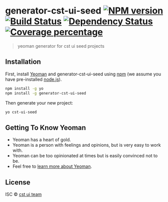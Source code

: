# generator-cst-ui-seed [![NPM version][npm-image]][npm-url] [![Build Status][travis-image]][travis-url] [![Dependency Status][daviddm-image]][daviddm-url] [![Coverage percentage][coveralls-image]][coveralls-url]
> yeoman generator for cst ui seed projects

## Installation

First, install [Yeoman](http://yeoman.io) and generator-cst-ui-seed using [npm](https://www.npmjs.com/) (we assume you have pre-installed [node.js](https://nodejs.org/)).

```bash
npm install -g yo
npm install -g generator-cst-ui-seed
```

Then generate your new project:

```bash
yo cst-ui-seed
```

## Getting To Know Yeoman

 * Yeoman has a heart of gold.
 * Yeoman is a person with feelings and opinions, but is very easy to work with.
 * Yeoman can be too opinionated at times but is easily convinced not to be.
 * Feel free to [learn more about Yeoman](http://yeoman.io/).

## License

ISC © [cst ui team]()


[npm-image]: https://badge.fury.io/js/generator-cst-ui-seed.svg
[npm-url]: https://npmjs.org/package/generator-cst-ui-seed
[travis-image]: https://travis-ci.org//generator-cst-ui-seed.svg?branch=master
[travis-url]: https://travis-ci.org//generator-cst-ui-seed
[daviddm-image]: https://david-dm.org//generator-cst-ui-seed.svg?theme=shields.io
[daviddm-url]: https://david-dm.org//generator-cst-ui-seed
[coveralls-image]: https://coveralls.io/repos//generator-cst-ui-seed/badge.svg
[coveralls-url]: https://coveralls.io/r//generator-cst-ui-seed
